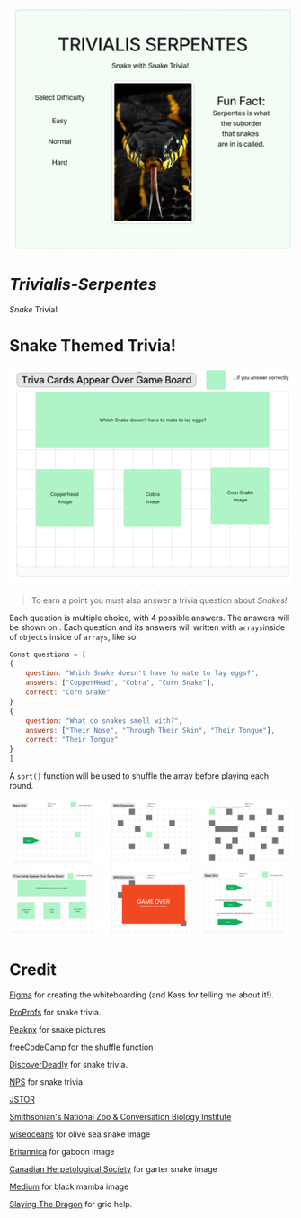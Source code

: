 <!-- ![Project Whiteboard Overview](./TitleScreenMockUp.PNG) -->
<img src ="TitleScreenMockUp.PNG" alt="Title Screen Mockup" width =520px/>
 
# ***Trivialis-Serpentes***
*Snake* Trivia!



# Snake Themed Trivia!

![Shows basic trivia layout](./TriviaPopUp.PNG)

> To earn a point you must also answer a trivia question about *Snakes!*

 Each question is multiple choice, with 4 possible answers. The answers will be shown on <cards>. Each question and its answers will written with `arrays`inside of `objects` inside of `arrays`, like so:

```javascript
Const questions = [
{
    question: "Which Snake doesn't have to mate to lay eggs?",
    answers: ["CopperHead", "Cobra", "Corn Snake"],
    correct: "Corn Snake"
}
{
    question: "What do snakes smell with?",
    answers: ["Their Nose", "Through Their Skin", "Their Tongue"],
    correct: "Their Tongue"
}
]
```
A `sort()` function will be used to shuffle the array before playing each round.



![Whiteboarding](./ProjectOverview.PNG)

# Credit


[Figma](https://figma.com) for creating the whiteboarding (and Kass for telling me about it!).

[ProProfs](https://www.proprofs.com/quiz-school/quizshow.php?title=hard-snake-quiz&q=7) for snake trivia.

[Peakpx](https://www.peakpx.com) for snake pictures

[freeCodeCamp](https://www.freecodecamp.org/news/how-to-shuffle-an-array-of-items-using-javascript-or-typescript/#:~:text=random()%2C%20you%20introduce%20a,method%20shuffles%20the%20array%20randomly.) for the shuffle function

[DiscoverDeadly](https://www.discoverdeadly.com.au/interesting-snake-facts) for snake trivia.

[NPS](https://www.nps.gov/gate/learn/nature/eastern-garter-snake.htm#:~:text=Unlike%20most%20snakes%2C%20garters%20do,f%20Gateway%20National%20Recreation%20Area.) for snake trivia

[JSTOR](https://www.jstor.org/stable/1446454?origin=crossref)

[Smithsonian's National Zoo & Conversation Biology Institute](https://nationalzoo.si.edu/animals/gaboon-viper#:~:text=Gaboon%20vipers%20are%20venomous.,fangs%20of%20any%20venomous%20snake.)

[wiseoceans](https://wiseoceans.com/creature-feature-friday-olive-sea-snake-copy/) for olive sea snake image

[Britannica](https://www.britannica.com/animal/Gaboon-viper) for gaboon image

[Canadian Herpetological Society](https://canadianherpetology.ca/species/species_page.html?cname=Red-sided%20Gartersnake) for garter snake image

[Medium](https://medium.com/globetrotters/a-deadly-venomous-black-mamba-snake-startled-me-in-south-africa-cb3129312b98) for black mamba image

[Slaying The Dragon](https://www.youtube.com/watch?v=EiNiSFIPIQE) for grid help.